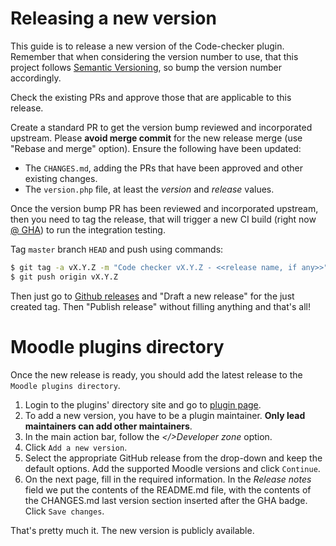 # Releasing a new version

This guide is to release a new version of the Code-checker plugin. Remember that when considering the version number to use, that
 this project follows [Semantic Versioning](http://semver.org/), so bump the version number accordingly.

Check the existing PRs and approve those that are applicable to this release.

Create a standard PR to get the version bump reviewed and incorporated upstream. Please **avoid merge commit** for the new
 release merge (use "Rebase and merge" option). Ensure the following have been updated:

* The `CHANGES.md`, adding the PRs that have been approved and other existing changes.
* The `version.php` file, at least the *version* and *release* values.

Once the version bump PR has been reviewed and incorporated upstream, then you need to tag the release, that will trigger a new CI build (right now [@ GHA](https://github.com/moodlehq/moodle-local_codechecker/actions)) to run the integration testing.

Tag `master` branch `HEAD` and push using commands:

```bash
$ git tag -a vX.Y.Z -m "Code checker vX.Y.Z - <<release name, if any>>"
$ git push origin vX.Y.Z
```

Then just go to [Github releases](https://github.com/moodlehq/moodle-local_codechecker/releases) and "Draft a new release" for the just created tag. Then "Publish release" without filling anything and that's all!

# Moodle plugins directory
Once the new release is ready, you should add the latest release to the `Moodle plugins directory`.
1. Login to the plugins' directory site and go to [plugin page](https://moodle.org/plugins/local_codechecker).
2. To add a new version, you have to be a plugin maintainer. **Only lead maintainers can add other maintainers**.
3. In the main action bar, follow the *</>Developer zone* option.
4. Click `Add a new version`.
5. Select the appropriate GitHub release from the drop-down and keep the default options. Add the supported Moodle versions and click `Continue`.
6. On the next page, fill in the required information. In the *Release notes* field we put the contents of the README.md file, with the contents of the CHANGES.md last version section inserted after the GHA badge. Click `Save changes`.

That's pretty much it. The new version is publicly available.
